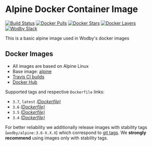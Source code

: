 # Alpine Docker Container Image

[![Build Status](https://travis-ci.org/wodby/alpine.svg?branch=master)](https://travis-ci.org/wodby/alpine)
[![Docker Pulls](https://img.shields.io/docker/pulls/wodby/alpine.svg)](https://hub.docker.com/r/wodby/alpine)
[![Docker Stars](https://img.shields.io/docker/stars/wodby/alpine.svg)](https://hub.docker.com/r/wodby/alpine)
[![Docker Layers](https://images.microbadger.com/badges/image/wodby/alpine.svg)](https://microbadger.com/images/wodby/alpine)
[![Wodby Slack](http://slack.wodby.com/badge.svg)](http://slack.wodby.com)

This is a basic alpine image used in Wodby's docker images

## Docker Images

* All images are based on Alpine Linux
* Base image: [alpine](https://hub.docker.com/r/_/alpine)
* [Travis CI builds](https://travis-ci.org/wodby/alpine) 
* [Docker Hub](https://hub.docker.com/r/wodby/alpine) 

[_(Dockerfile)_]: https://github.com/wodby/alpine/tree/master/Dockerfile

Supported tags and respective `Dockerfile` links:

* `3.7`, `latest` [_(Dockerfile)_]
* `3.6` [_(Dockerfile)_]
* `3.5` [_(Dockerfile)_]
* `3.4` [_(Dockerfile)_]

For better reliability we additionally release images with stability tags (`wodby/alpine:3.6-X.X.X`) which correspond to [git tags](https://github.com/wodby/alpine/releases). We **strongly recommend** using images only with stability tags.
